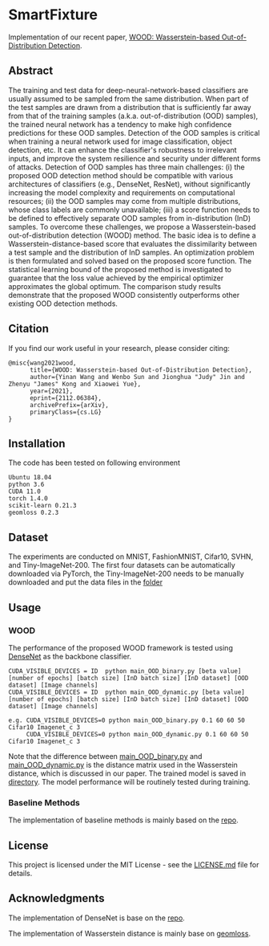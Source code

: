 # SmartFixture
Implementation of our recent paper, [WOOD: Wasserstein-based Out-of-Distribution Detection](http://arxiv.org/abs/2112.06384).

## Abstract
The training and test data for deep-neural-network-based classifiers are usually assumed to be sampled from the same distribution. When part of the test samples are drawn from a distribution that is sufficiently far away from that of the training samples (a.k.a. out-of-distribution (OOD) samples), the trained neural network has a tendency to make high confidence predictions for these OOD samples. Detection of the OOD samples is critical when training a neural network used for image classification, object detection, etc. It can enhance the classifier's robustness to irrelevant inputs, and improve the system resilience and security under different forms of attacks. Detection of OOD samples has three main challenges: (i) the proposed OOD detection method should be compatible with various architectures of classifiers (e.g., DenseNet, ResNet), without significantly increasing the model complexity and requirements on computational resources; (ii) the OOD samples may come from multiple distributions, whose class labels are commonly unavailable; (iii) a score function needs to be defined to effectively separate OOD samples from in-distribution (InD) samples. To overcome these challenges, we propose a Wasserstein-based out-of-distribution detection (WOOD) method. The basic idea is to define a Wasserstein-distance-based score that evaluates the dissimilarity between a test sample and the distribution of InD samples. An optimization problem is then formulated and solved based on the proposed score function. The statistical learning bound of the proposed method is investigated to guarantee that the loss value achieved by the empirical optimizer approximates the global optimum. The comparison study results demonstrate that the proposed WOOD consistently outperforms other existing OOD detection methods.

## Citation

If you find our work useful in your research, please consider citing:

```
@misc{wang2021wood,
      title={WOOD: Wasserstein-based Out-of-Distribution Detection}, 
      author={Yinan Wang and Wenbo Sun and Jionghua "Judy" Jin and Zhenyu "James" Kong and Xiaowei Yue},
      year={2021},
      eprint={2112.06384},
      archivePrefix={arXiv},
      primaryClass={cs.LG}
}
```

## Installation

The code has been tested on following environment

```
Ubuntu 18.04
python 3.6
CUDA 11.0
torch 1.4.0
scikit-learn 0.21.3
geomloss 0.2.3
```

## Dataset
The experiments are conducted on MNIST, FashionMNIST, Cifar10, SVHN, and Tiny-ImageNet-200. The first four datasets can be automatically downloaded via PyTorch, the Tiny-ImageNet-200 needs to be manually downloaded and put the data files in the [folder](https://github.com/wyn430/WOOD/data) 

## Usage

### WOOD

The performance of the proposed WOOD framework is tested using [DenseNet](https://github.com/andreasveit/densenet-pytorch) as the backbone classifier.

```
CUDA_VISIBLE_DEVICES = ID  python main_OOD_binary.py [beta value] [number of epochs] [batch size] [InD batch size] [InD dataset] [OOD dataset] [Image channels]
CUDA_VISIBLE_DEVICES = ID  python main_OOD_dynamic.py [beta value] [number of epochs] [batch size] [InD batch size] [InD dataset] [OOD dataset] [Image channels]

e.g. CUDA_VISIBLE_DEVICES=0 python main_OOD_binary.py 0.1 60 60 50 Cifar10 Imagenet_c 3
     CUDA_VISIBLE_DEVICES=0 python main_OOD_dynamic.py 0.1 60 60 50 Cifar10 Imagenet_c 3
```
Note that the difference between [main_OOD_binary.py](https://github.com/wyn430/WOOD/blob/master/main_OOD_binary.py) and [main_OOD_dynamic.py](https://github.com/wyn430/WOOD/blob/master/main_OOD_dynamic.py) is the distance matrix used in the Wasserstein distance, which is discussed in our paper. The trained model is saved in [directory](https://github.com/wyn430/WOOD/tree/master/runs). The model performance will be routinely tested during training.

### Baseline Methods
The implementation of baseline methods is mainly based on the [repo](https://github.com/megvii-research/FSSD_OoD_Detection).

## License

This project is licensed under the MIT License - see the [LICENSE.md](https://github.com/wyn430/WOOD/blob/master/LICENSE) file for details.

## Acknowledgments

The implementation of DenseNet is base on the [repo](https://github.com/andreasveit/densenet-pytorch).

The implementation of Wasserstein distance is mainly base on [geomloss](https://www.kernel-operations.io/geomloss/).


